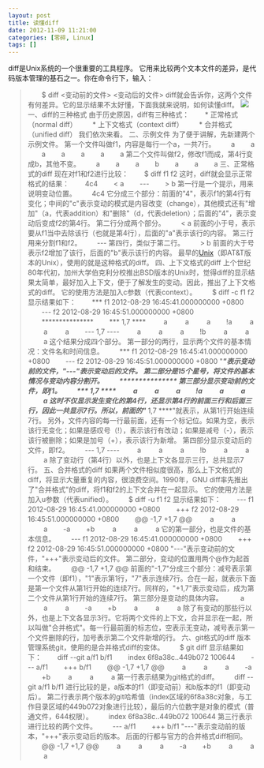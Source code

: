 ```yaml
---
layout: post
title: 读懂diff
date: 2012-11-09 11:21:00
categories: [零碎, Linux]
tags: []
---
```

diff是Unix系统的一个很重要的工具程序。
它用来比较两个文本文件的差异，是代码版本管理的基石之一。你在命令行下，输入：
> 　　$ diff <变动前的文件> <变动后的文件>
diff就会告诉你，这两个文件有何差异。它的显示结果不太好懂，下面我就来说明，如何读懂diff。
![](http://image.beekka.com/blog/201208/bg2012082901.png)
一、diff的三种格式
由于历史原因，diff有三种格式：
> 　　* 正常格式（normal diff）
> 　　* 上下文格式（context diff）
> 　　* 合并格式（unified diff）
我们依次来看。
二、示例文件
为了便于讲解，先新建两个示例文件。
第一个文件叫做f1，内容是每行一个a，一共7行。
> 　　a
> 　　a
> 　　a
> 　　a
> 　　a
> 　　a
> 　　a
第二个文件叫做f2，修改f1而成，第4行变成b，其他不变。
> 　　a
> 　　a
> 　　a
> 　　b
> 　　a
> 　　a
> 　　a
三、正常格式的diff
现在对f1和f2进行比较：
> 　　$ diff f1 f2
这时，diff就会显示正常格式的结果：
> 　　4c4
> 　　< a
> 　　---
> 　　> b
第一行是一个提示，用来说明变动位置。
> 　　4c4
它分成三个部分：前面的"4"，表示f1的第4行有变化；中间的"c"表示变动的模式是内容改变（change），其他模式还有"增加"（a，代表addition）和"删除"（d，代表deletion）；后面的"4"，表示变动后变成f2的第4行。
第二行分成两个部分。
> 　　< a
前面的小于号，表示要从f1当中去除该行（也就是第4行），后面的"a"表示该行的内容。
第三行用来分割f1和f2。
> 　　---
第四行，类似于第二行。
> 　　> b
前面的大于号表示f2增加了该行，后面的"b"表示该行的内容。
最早的[Unix](http://www.ruanyifeng.com/blog/2010/03/unix_copyright_history.html)（即AT&T版本的Unix），使用的就是这种格式的diff。
四、上下文格式的diff
上个世纪80年代初，加州大学伯克利分校推出BSD版本的Unix时，觉得diff的显示结果太简单，最好加入上下文，便于了解发生的变动。因此，推出了上下文格式的diff。
它的使用方法是加入c参数（代表context）。
> 　　$ diff -c f1 f2
显示结果如下：
> 　　*** f1 2012-08-29 16:45:41.000000000 +0800
> 　　--- f2 2012-08-29 16:45:51.000000000 +0800
> 　　***************
> 　　*** 1,7 ****
> 　　 a
> 　　 a
> 　　 a
> 　　!a
> 　　 a
> 　　 a
> 　　 a
> 　　--- 1,7 ----
> 　　 a
> 　　 a
> 　　 a
> 　　!b
> 　　 a
> 　　 a
> 　　 a
这个结果分成四个部分。
第一部分的两行，显示两个文件的基本情况：文件名和时间信息。
> 　　*** f1 2012-08-29 16:45:41.000000000 +0800
> 　　--- f2 2012-08-29 16:45:51.000000000 +0800
"***"表示变动前的文件，"---"表示变动后的文件。
第二部分是15个星号，将文件的基本情况与变动内容分割开。
> 　　***************
第三部分显示变动前的文件，即f1。
> 　　*** 1,7 ****
> 　　 a
> 　　 a
> 　　 a
> 　　!a
> 　　 a
> 　　 a
> 　　 a
这时不仅显示发生变化的第4行，还显示第4行的前面三行和后面三行，因此一共显示7行。所以，前面的"*** 1,7 ****"就表示，从第1行开始连续7行。
另外，文件内容的每一行最前面，还有一个标记位。如果为空，表示该行无变化；如果是感叹号（!），表示该行有改动；如果是减号（-），表示该行被删除；如果是加号（+），表示该行为新增。
第四部分显示变动后的文件，即f2。
> 　　--- 1,7 ----
> 　　 a
> 　　 a
> 　　 a
> 　　!b
> 　　 a
> 　　 a
> 　　 a
除了变动行（第4行）以外，也是上下文各显示三行，总共显示7行。
五、合并格式的diff
如果两个文件相似度很高，那么上下文格式的diff，将显示大量重复的内容，很浪费空间。1990年，GNU diff率先推出了"合并格式"的diff，将f1和f2的上下文合并在一起显示。
它的使用方法是加入u参数（代表unified）。
> 　　$ diff -u f1 f2
显示结果如下：
> 　　--- f1 2012-08-29 16:45:41.000000000 +0800
> 　　+++ f2 2012-08-29 16:45:51.000000000 +0800
> 　　@@ -1,7 +1,7 @@
> 　　 a
> 　　 a
> 　　 a
> 　　-a
> 　　+b
> 　　 a
> 　　 a
> 　　 a
它的第一部分，也是文件的基本信息。
> 　　--- f1 2012-08-29 16:45:41.000000000 +0800
> 　　+++ f2 2012-08-29 16:45:51.000000000 +0800
"---"表示变动前的文件，"+++"表示变动后的文件。
第二部分，变动的位置用两个@作为起首和结束。
> 　　@@ -1,7 +1,7 @@
前面的"-1,7"分成三个部分：减号表示第一个文件（即f1），"1"表示第1行，"7"表示连续7行。合在一起，就表示下面是第一个文件从第1行开始的连续7行。同样的，"+1,7"表示变动后，成为第二个文件从第1行开始的连续7行。
第三部分是变动的具体内容。
> 　　 a
> 　　 a
> 　　 a
> 　　-a
> 　　+b
> 　　 a
> 　　 a
> 　　 a
除了有变动的那些行以外，也是上下文各显示3行。它将两个文件的上下文，合并显示在一起，所以叫做"合并格式"。每一行最前面的标志位，空表示无变动，减号表示第一个文件删除的行，加号表示第二个文件新增的行。
六、git格式的diff
版本管理系统git，使用的是合并格式diff的变体。
> 　　$ git diff
显示结果如下：
> 　　diff --git a/f1 b/f1
> 　　index 6f8a38c..449b072 100644
> 　　--- a/f1
> 　　+++ b/f1
> 　　@@ -1,7 +1,7 @@
> 　　 a
> 　　 a
> 　　 a
> 　　-a
> 　　+b
> 　　 a
> 　　 a
> 　　 a
第一行表示结果为git格式的diff。
> 　　diff --git a/f1 b/f1
进行比较的是，a版本的f1（即变动前）和b版本的f1（即变动后）。
第二行表示两个版本的git哈希值（index区域的6f8a38c对象，与工作目录区域的449b072对象进行比较），最后的六位数字是对象的模式（普通文件，644权限）。
> 　　index 6f8a38c..449b072 100644
第三行表示进行比较的两个文件。
> 　　--- a/f1
> 　　+++ b/f1
"---"表示变动前的版本，"+++"表示变动后的版本。
后面的行都与官方的合并格式diff相同。
> 　　@@ -1,7 +1,7 @@
> 　　 a
> 　　 a
> 　　 a
> 　　-a
> 　　+b
> 　　 a
> 　　 a
> 　　 a
